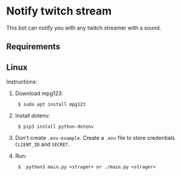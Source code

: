 # Notify twitch stream

This bot can notify you with any twitch streamer with a sound.

## Requirements

## Linux

Instructions:

1. Download mpg123:

        $ sudo apt install mpg123

2. Install dotenv:

        $ pip3 install python-dotenv

3. Don't create `.env-example`. Create a `.env` file to store credentials `CLIENT_ID`
   and `SECRET`.

4. Run:

        $  python3 main.py <strager> or ./main.py <strager>
